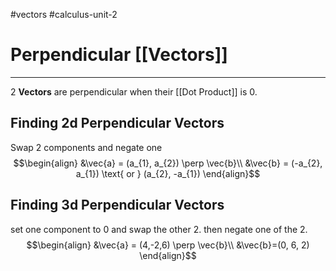 #vectors 
#calculus-unit-2 
# Perpendicular [[Vectors]]
---
2 **Vectors** are perpendicular when their [[Dot Product]] is $0$.
## Finding 2d Perpendicular Vectors
Swap 2 components and negate one
$$\begin{align}
&\vec{a} = (a_{1}, a_{2}) \perp \vec{b}\\
&\vec{b} = (-a_{2}, a_{1}) \text{ or } (a_{2}, -a_{1})
\end{align}$$

## Finding 3d Perpendicular Vectors
set one component to 0 and swap the other 2. then negate one of the 2.
$$\begin{align}
&\vec{a} = (4,-2,6) \perp \vec{b}\\
&\vec{b}=(0, 6, 2)
\end{align}$$